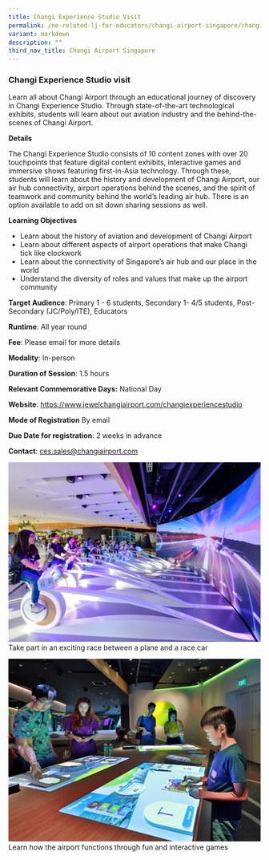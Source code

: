 ```yaml
---
title: Changi Experience Studio Visit
permalink: /ne-related-lj-for-educators/changi-airport-singapore/changi-experience-studio/
variant: markdown
description: ""
third_nav_title: Changi Airport Singapore
---
```

### Changi Experience Studio visit

Learn all about Changi Airport through an educational journey of discovery in Changi Experience Studio. Through state-of-the-art technological exhibits, students will learn about our aviation industry and the behind-the-scenes of Changi Airport. 

**Details**

The Changi Experience Studio consists of 10 content zones with over 20 touchpoints that feature digital content exhibits, interactive games and immersive shows featuring first-in-Asia technology. Through these, students will learn about the history and development of Changi Airport, our air hub connectivity, airport operations behind the scenes, and the spirit of teamwork and community behind the world’s leading air hub. 
There is an option available to add on sit down sharing sessions as well. 

**Learning Objectives**

* Learn about the history of aviation and development of Changi Airport 
* Learn about different aspects of airport operations that make Changi tick like clockwork 
* Learn about the connectivity of Singapore’s air hub and our place in the world 
* Understand the diversity of roles and values that make up the airport community

**Target Audience**: Primary 1 - 6 students, Secondary 1- 4/5 students, Post-Secondary (JC/Poly/ITE),
Educators

**Runtime**: All year round

**Fee**: Please email for more details

**Modality**: In-person

**Duration of Session**: 1.5 hours

**Relevant Commemorative Days:** National Day

**Website**: https://www.jewelchangiairport.com/changiexperiencestudio

**Mode of Registration** By email

**Due Date for registration**: 2 weeks in advance

**Contact**: ces.sales@changiairport.com

![](/images/1__Changi_Experience_Studio_Visit_1.jpg)
Take part in an exciting race between a plane and a race car

![](/images/1__Changi_Experience_Studio_Visit_2.jpg)
Learn how the airport functions through fun and interactive games